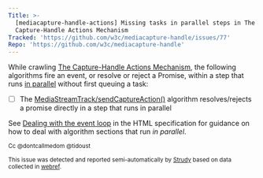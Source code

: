 ```yaml
---
Title: >-
  [mediacapture-handle-actions] Missing tasks in parallel steps in The
  Capture-Handle Actions Mechanism
Tracked: 'https://github.com/w3c/mediacapture-handle/issues/77'
Repo: 'https://github.com/w3c/mediacapture-handle'
---
```


While crawling [The Capture-Handle Actions Mechanism](https://w3c.github.io/mediacapture-handle/actions/), the following algorithms fire an event, or resolve or reject a Promise, within a step that runs [in parallel](https://html.spec.whatwg.org/multipage/infrastructure.html#in-parallel) without first queuing a task:
* [ ] The [MediaStreamTrack/sendCaptureAction()](https://w3c.github.io/mediacapture-handle/actions/#dom-mediastreamtrack-sendcaptureaction) algorithm resolves/rejects a promise directly in a step that runs in parallel

See [Dealing with the event loop](https://html.spec.whatwg.org/multipage/webappapis.html#event-loop-for-spec-authors) in the HTML specification for guidance on how to deal with algorithm sections that run *in parallel*.

<sub>Cc @dontcallmedom @tidoust</sub>

<sub>This issue was detected and reported semi-automatically by [Strudy](https://github.com/w3c/strudy/) based on data collected in [webref](https://github.com/w3c/webref/).</sub>
